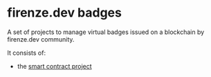 # firenze.dev badges

A set of projects to manage virtual badges issued on a blockchain by firenze.dev community.

It consists of:

- the [smart contract project](./badge-smart-contract)
